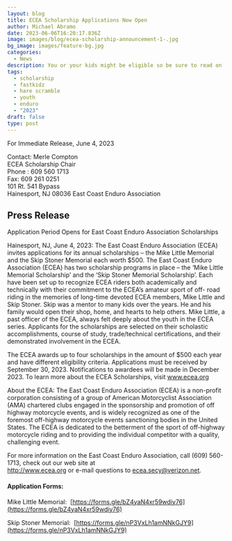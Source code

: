 ```yaml
---
layout: blog
title: ECEA Scholarship Applications Now Open
author: Michael Abramo
date: 2023-06-06T16:20:17.836Z
image: images/blog/ecea-scholarship-announcement-1-.jpg
bg_image: images/feature-bg.jpg
categories:
  - News
description: You or your kids might be eligible so be sure to read on
tags:
  - scholarship
  - fastkidz
  - hare scramble
  - youth
  - enduro
  - "2023"
draft: false
type: post
---
```

For Immediate Release, June 4, 2023

Contact: Merle Compton\
ECEA Scholarship Chair\
Phone : 609 560 1713\
Fax: 609 261 0251\
101 Rt. 541 Bypass\
Hainesport, NJ 08036 East Coast Enduro Association

## Press Release

Application Period Opens for East Coast Enduro Association Scholarships

Hainesport, NJ, June 4, 2023: The East Coast Enduro Association (ECEA) invites applications for its annual scholarships – the Mike Little Memorial and the Skip Stoner Memorial each worth $500. The East Coast Enduro Association (ECEA) has two scholarship programs in place – the ‘Mike Little Memorial Scholarship’ and the ‘Skip Stoner Memorial Scholarship’. Each have been set up to recognize ECEA riders both academically and technically with their commitment to the ECEA’s amateur sport of off- road riding in the memories of long-time devoted ECEA members, Mike Little and Skip Stoner. Skip was a mentor to many kids over the years. He and his family would open their shop, home, and hearts to help others. Mike Little, a past officer of the ECEA, always felt deeply about the youth in the ECEA series. Applicants for the scholarships are selected on their scholastic accomplishments, course of study, trade/technical certifications, and their demonstrated involvement in the ECEA. 

The ECEA awards up to four scholarships in the amount of $500 each year and have different eligibility criteria. Applications must be received by September 30, 2023. Notifications to awardees will be made in December 2023. To learn more about the ECEA Scholarships, visit www.ecea.org 

About the ECEA: The East Coast Enduro Association (ECEA) is a non-profit corporation consisting of a group of American Motorcyclist Association (AMA) chartered clubs engaged in the sponsorship and promotion of off highway motorcycle events, and is widely recognized as one of the foremost off-highway motorcycle events sanctioning bodies in the United States. The ECEA is dedicated to the betterment of the sport of off-highway motorcycle riding and to providing the individual competitor with a quality, challenging event.

For more information on the East Coast Enduro Association, call (609) 560-1713, check out our web site at\
http://www.ecea.org or e-mail questions to ecea.secy@verizon.net.

#### Application Forms:

Mike Little Memorial:  [https://forms.gle/​bZ4yaN4xr59wdiy76](https://forms.gle/bZ4yaN4xr59wdiy76)

Skip Stoner Memorial:  [https://forms.gle/​nP3VxLh1amNNkGJY9](https://forms.gle/nP3VxLh1amNNkGJY9)